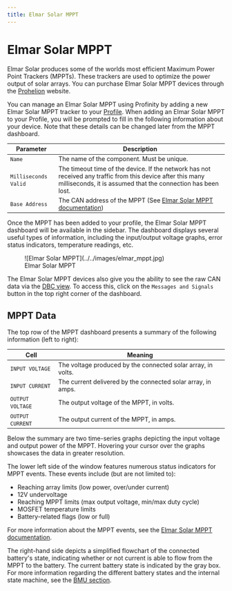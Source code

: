 ```yaml
---
title: Elmar Solar MPPT
---
```


# Elmar Solar MPPT

Elmar Solar produces some of the worlds most efficient Maximum Power Point Trackers (MPPTs).  These trackers are used to optimize the power output of solar arrays. You can purchase Elmar Solar MPPT devices through the [Prohelion](https://www.prohelion.com) website.

You can manage an Elmar Solar MPPT using Profinity by adding a new Elmar Solar MPPT tracker to your [Profile](../../Getting_Started/Profiles.md). When adding an Elmar Solar MPPT to your Profile, you will be prompted to fill in the following information about your device. Note that these details can be changed later from the MPPT dashboard.

| Parameter            | Description                                                                           |
|----------------------|---------------------------------------------------------------------------------------|
| `Name`               | The name of the component. Must be unique.                                            |
| `Milliseconds Valid` | The timeout time of the device. If the network has not received any traffic from this device after this many milliseconds, it is assumed that the connection has been lost. |
| `Base Address`       | The CAN address of the MPPT (See [Elmar Solar MPPT documentation](../../../MPPTs/index.md)) |

Once the MPPT has been added to your profile, the Elmar Solar MPPT dashboard will be available in the sidebar. The dashboard displays several useful types of information, including the input/output voltage graphs, error status indicators, temperature readings, etc.

<figure markdown>
![Elmar Solar MPPT](../../images/elmar_mppt.jpg)
<figcaption>Elmar Solar MPPT</figcaption>
</figure>

The Elmar Solar MPPT devices also give you the ability to see the raw CAN data via the [DBC view](../../CAN_Utilities/CAN_Bus_DBC.md). To access this, click on the `Messages and Signals` button in the top right corner of the dashboard.

## MPPT Data

The top row of the MPPT dashboard presents a summary of the following information (left to right):

| Cell              | Meaning                                                      |
|-------------------|--------------------------------------------------------------|
| `INPUT VOLTAGE`   | The voltage produced by the connected solar array, in volts. |
| `INPUT CURRENT`   | The current delivered by the connected solar array, in amps. |
| `OUTPUT VOLTAGE`  | The output voltage of the MPPT, in volts.                    |
| `OUTPUT CURRENT`  | The output current of the MPPT, in amps.                     |

Below the summary are two time-series graphs depicting the input voltage and output power of the MPPT. Hovering your cursor over the graphs showcases the data in greater resolution.

The lower left side of the window features numerous status indicators for MPPT events. These events include (but are not limited to):

- Reaching array limits (low power, over/under current)
- 12V undervoltage
- Reaching MPPT limits (max output voltage, min/max duty cycle)
- MOSFET temperature limits
- Battery-related flags (low or full)

For more information about the MPPT events, see the [Elmar Solar MPPT documentation](../../../MPPTs/index.md).

The right-hand side depicts a simplified flowchart of the connected battery's state, indicating whether or not current is able to flow from the MPPT to the battery. The current battery state is indicated by the gray box. For more information regarding the different battery states and the internal state machine, see the [BMU section](../Battery_Management_System/Prohelion_Batteries.md).